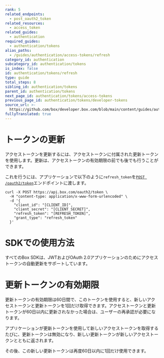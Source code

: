 ```yaml
---
rank: 5
related_endpoints:
  - post_oauth2_token
related_resources:
  - access_token
related_guides:
  - authentication
required_guides:
  - authentication/tokens
alias_paths:
  - /guides/authentication/access-tokens/refresh
category_id: authentication
subcategory_id: authentication/tokens
is_index: false
id: authentication/tokens/refresh
type: guide
total_steps: 8
sibling_id: authentication/tokens
parent_id: authentication/tokens
next_page_id: authentication/tokens/access-tokens
previous_page_id: authentication/tokens/developer-tokens
source_url: >-
  https://github.com/box/developer.box.com/blob/main/content/guides/authentication/tokens/refresh.md
fullyTranslated: true
---
```

# トークンの更新

アクセストークンを更新するには、アクセストークンに付属された更新トークンを使用します。更新は、アクセストークンの有効期限の前でも後でも行うことができます。

これを行うには、アプリケーションで以下のように`refresh_token`を[`POST
/oauth2/token`](endpoint://post-oauth2-token)エンドポイントに渡します。

```curl
curl -X POST https://api.box.com/oauth2/token \
  -H "content-type: application/x-www-form-urlencoded" \
  -d '{
    "client_id": "[CLIENT_ID]",
    "client_secret": "[CLIENT_SECRET]",
    "refresh_token": "[REFRESH_TOKEN]",
    "grant_type": "refresh_token"
  }'
```

<Message>

# SDKでの使用方法

すべてのBox SDKは、JWTおよびOAuth 2.0アプリケーションのためにアクセストークンの自動更新をサポートしています。

</Message>

<Message danger>

# 更新トークンの有効期限

更新トークンの有効期限は60日間で、このトークンを使用すると、新しいアクセストークンと更新トークンを1回だけ取得できます。アクセストークンと更新トークンが60日以内に更新されなかった場合は、ユーザーの再承認が必要になります。

アプリケーションが更新トークンを使用して新しいアクセストークンを取得するたびに、更新トークンは無効になり、新しい更新トークンが新しいアクセストークンとともに返されます。

その後、この新しい更新トークンは再度60日以内に1回だけ使用できます。

</Message>
